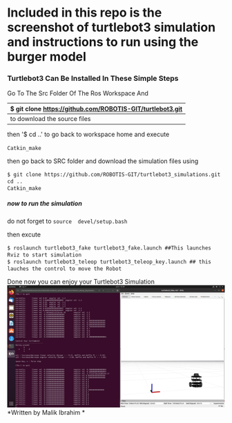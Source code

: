 # Included in this repo is the screenshot of turtlebot3 simulation and instructions to run  using the burger model 

###  Turtlebot3 Can Be Installed In These Simple Steps
 Go To The Src Folder Of The Ros Workspace And 
 
| $ git clone https://github.com/ROBOTIS-GIT/turtlebot3.git  |
| ------------ |
| to download the source files  |




then '$ cd ..' to go back to workspace home and execute

`Catkin_make
`

then go back to SRC folder and download the simulation files using



    $ git clone https://github.com/ROBOTIS-GIT/turtlebot3_simulations.git
    cd ..
    Catkin_make
    

##### now to run the simulation 

do not forget to `source  devel/setup.bash`

then excute



    $ roslaunch turtlebot3_fake turtlebot3_fake.launch ##This launches Rviz to start simulation
    $ roslaunch turtlebot3_teleop turtlebot3_teleop_key.launch ## this lauches the control to move the Robot 

Done now you can enjoy your Turtlebot3 Simulation 
[![Simulation](https://raw.githubusercontent.com/malikib97/Artificial-Intelligence-Robot/master/Turtlebot3%20Simulation/Screenshot%20from%202020-07-04%2015-39-30.png "Simulation")](http://https://raw.githubusercontent.com/malikib97/Artificial-Intelligence-Robot/master/Turtlebot3%20Simulation/Screenshot%20from%202020-07-04%2015-39-30.png "Simulation")
*Written by Malik Ibrahim *

